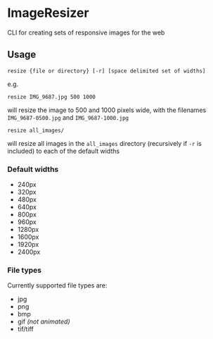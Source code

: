 # ImageResizer

CLI for creating sets of responsive images for the web

## Usage

    resize {file or directory} [-r] [space delimited set of widths]

e.g.

    resize IMG_9687.jpg 500 1000

will resize the image to 500 and 1000 pixels wide, with the filenames `IMG_9687-0500.jpg` and `IMG_9687-1000.jpg`

    resize all_images/

will resize all images in the `all_images` directory (recursively if `-r` is included) to each of the default widths

### Default widths

- 240px
- 320px
- 480px
- 640px
- 800px
- 960px
- 1280px
- 1600px
- 1920px
- 2400px

### File types

Currently supported file types are:

- jpg
- png
- bmp
- gif _(not animated)_
- tif/tiff
